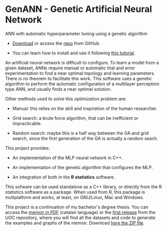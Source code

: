 # GenANN - Genetic Artificial Neural Network

ANN with automatic hyperparameter tuning using a genetic algorithm

* [Download](https://github.com/jrmas/genann/files/629796/genann-0.1.tar.gz) or access the
  [repo](https://github.com/jrmas/genann.git) from GitHub.

* You can learn how to install and use it following
  [this tutorial](https://github.com/jrmas/genann/blob/master/tutorial.md).

An artificial neural network is difficult to configure. To learn a model from a given dataset,
ANNs require manual or automatic trial and error experimentation to find a near optimal topology
and learning parameters. There is no theorem to facilitate this work.
This software uses a genetic algorithm to perform the automatic configuration of a multilayer
perceptron type ANN, and usually finds a near optimal solution.

Other methods used to solve this optimization problem are:

* Manual: this relies on the skill and inspiration of the human researcher.

* Grid search: a brute force algorithm, that can be inefficient or impracticable.

* Random search: maybe this is a half way between the GA and grid search, since the first
  generation of the GA is actually a random seach.

This project provides:

* An implementation of the MLP neural network in C++.

* An implementation of the genetic algorithm that configures the MLP.

* An integration of both in the **R statistics** software. 

This sofware can be used standalone as a C++ library, or directly from the R statistics software as
a package. When used from R, this package is multplatform and works, at least, on GNU/Linux, Mac
and Windows. 

This project is a continuation of my bachelor's degree thesis. You can access the
[memoir in PDF](https://jrmas.github.io/public/genann_mem_uoc.pdf) (catalan language)
or the [first release](http://hdl.handle.net/10609/53366) from the UOC repository, where you will
find all the datasets and code to generate the examples and graphs of the memoir. Download
[here the ZIP file](http://openaccess.uoc.edu/webapps/o2/bitstream/10609/53366/2/JordiMas_TFG_0616.zip).
